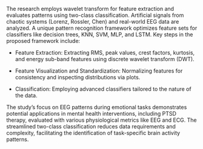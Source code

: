 The research employs wavelet transform for feature extraction and evaluates patterns using two-class classification. Artificial signals from chaotic systems (Lorenz, Rossler, Chen) and real-world EEG data are analyzed. A unique pattern recognition framework optimizes feature sets for classifiers like decision trees, KNN, SVM, MLP, and LSTM. Key steps in the proposed framework include:

- Feature Extraction: Extracting RMS, peak values, crest factors, kurtosis, and energy sub-band features using discrete wavelet transform (DWT).

- Feature Visualization and Standardization: Normalizing features for consistency and inspecting distributions via plots.
  
- Classification: Employing advanced classifiers tailored to the nature of the data.

The study’s focus on EEG patterns during emotional tasks demonstrates potential applications in mental health interventions, including PTSD therapy, evaluated with various physiological metrics like EEG and ECG. The streamlined two-class classification reduces data requirements and complexity, facilitating the identification of task-specific brain activity patterns.






